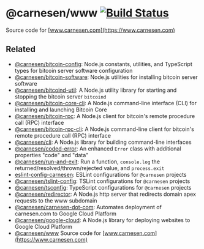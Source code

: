 # @carnesen/www [![Build Status](https://travis-ci.org/carnesen/www.svg?branch=master)](https://travis-ci.org/carnesen/www)

Source code for [www.carnesen.com](https://www.carnesen.com)

## Related
- [@carnesen/bitcoin-config](https://github.com/carnesen/bitcoin-config): Node.js constants, utilities, and TypeScript types for bitcoin server software configuration
- [@carnesen/bitcoin-software](https://github.com/carnesen/bitcoin-core): Node.js utilities for installing bitcoin server software
- [@carnesen/bitcoind-util](https://github.com/carnesen/bitcoind-util): A Node.js utility library for starting and stopping the bitcoin server `bitcoind`
- [@carnesen/bitcoin-core-cli](https://github.com/carnesen/bitcoin-core-cli): A Node.js command-line interface (CLI) for installing and launching Bitcoin Core
- [@carnesen/bitcoin-rpc](https://github.com/carnesen/bitcoin-rpc): A Node.js client for bitcoin's remote procedure call (RPC) interface
- [@carnesen/bitcoin-rpc-cli](https://github.com/carnesen/bitcoin-rpc): A Node.js command-line client for bitcoin's remote procedure call (RPC) interface
- [@carnesen/cli](https://github.com/carnesen/cli): A Node.js library for building command-line interfaces
- [@carnesen/coded-error](https://github.com/carnesen/coded-error): An enhanced `Error` class with additional properties "code" and "data"
- [@carnesen/run-and-exit](https://github.com/carnesen/run-and-exit): Run a function, `console.log` the returned/resolved/thrown/rejected value, and `process.exit`
- [eslint-config-carnesen](https://github.com/carnesen/eslint-config-carnesen): ESLint configurations for `@carnesen` projects
- [@carnesen/tslint-config](https://github.com/carnesen/tslint-config): TSLint configurations for `@carnesen` projects
- [@carnesen/tsconfig](https://github.com/carnesen/tsconfig): TypeScript configurations for `@carnesen` projects
- [@carnesen/redirector](https://github.com/carnesen/redirector): A Node.js http server that redirects domain apex requests to the www subdomain
- [@carnesen/carnesen-dot-com](https://github.com/carnesen/carnesen-dot-com): Automates deployment of carnesen.com to Google Cloud Platform
- [@carnesen/google-cloud](https://github.com/carnesen/google-cloud): A Node.js library for deploying websites to Google Cloud Platform
- [@carnesen/www](https://github.com/carnesen/www) Source code for [www.carnesen.com](https://www.carnesen.com)
